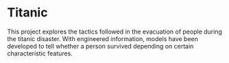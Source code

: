 # Titanic
This project explores the tactics followed in the evacuation of people during the titanic disaster. With engineered information, models have been developed to tell whether a person survived depending on certain characteristic features.
